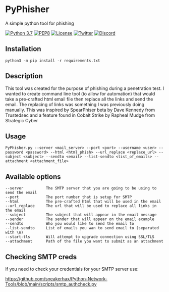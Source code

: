 # PyPhisher

A simple python tool for phishing

[![Python 3.7](https://img.shields.io/badge/python-3.7-FADA5E.svg?logo=python)](https://www.python.org/) [![PEP8](https://img.shields.io/badge/code%20style-pep8-red.svg)](https://www.python.org/dev/peps/pep-0008/) [![License](https://img.shields.io/badge/license-GPL3-lightgrey.svg)](https://www.gnu.org/licenses/gpl-3.0.en.html) [![Twitter](https://img.shields.io/badge/twitter-sneakerhax-38A1F3?logo=twitter)](https://twitter.com/sneakerhax) [![Discord](https://img.shields.io/badge/discord-sneakerhax-7289DA?logo=discord)](https://discordapp.com/invite/wpxpYM3)

## Installation
```python3 -m pip install -r requirements.txt```

## Description
This tool was created for the purpose of phishing during a penetration test. I wanted to create command line tool (to allow for automation) that would take a pre-crafted html email file then replace all the links and send the email. The replacing of links was something I was previously doing manually. This was inspired by SpearPhiser beta by Dave Kennedy from Trustedsec and a feature found in Cobalt Strike by Rapheal Mudge from Strategic Cyber

## Usage
```
PyPhisher.py --server <mail_server> --port <port> --username <user> --password <password> --html <html_phish> --url_replace <replace_url> --subject <subject> --sendto <email> --list-sendto <list_of_emails> --attachment <attachment_file>
```
## Available options
```
--server          The SMTP server that you are going to be using to send the email
--port            The port number that is setup for SMTP
--html            The pre-crafted html that will be used in the email
--url_replace     The url that will be used to replace all links in the email
--subject         The subject that will appear in the email message
--sender          The sender that will appear on the email example
--sendto          Who you would like to send the email to
--list-sendto     List of emails you wan to send email to (separated with \n)  
--start-tls       Will attempt to upgrade connection using SSL/TLS
--attachment      Path of the file you want to submit as an attachment
```

## Checking SMTP creds

If you need to check your credentials for your SMTP server use:

https://github.com/sneakerhax/Python-Network-Tools/blob/main/scripts/smtp_authcheck.py

